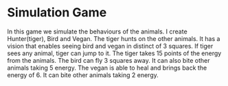 # Simulation Game
In this game we simulate the behaviours of the animals. I create Hunter(tiger), Bird and Vegan. 
The tiger hunts on the other animals. It has a vision that enables seeing bird and vegan in distinct of 3 squares. If tiger sees any animal, tiger can jump to it. The tiger takes 15 points of the  energy from the animals.
The bird can fly 3 squares away. It can also bite other animals taking 5 energy.
The vegan is able to heal and brings back the energy of 6. It can  bite other animals taking 2 energy.
